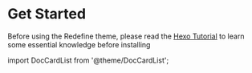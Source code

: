 # Get Started

Before using the Redefine theme, please read the [Hexo Tutorial](https://hexo.io/docs/)  to learn some essential knowledge before installing

import DocCardList from '@theme/DocCardList';

<DocCardList />
